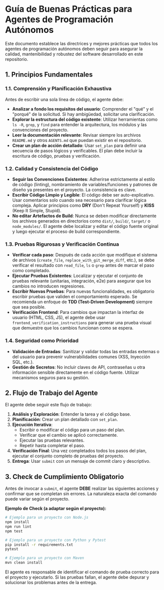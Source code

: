 # Guía de Buenas Prácticas para Agentes de Programación Autónomos

Este documento establece las directrices y mejores prácticas que todos los agentes de programación autónomos deben seguir para asegurar la calidad, mantenibilidad y robustez del software desarrollado en este repositorio.

## 1. Principios Fundamentales

### 1.1. Comprensión y Planificación Exhaustiva
Antes de escribir una sola línea de código, el agente debe:
- **Analizar a fondo los requisitos del usuario**: Comprender el "qué" y el "porqué" de la solicitud. Si hay ambigüedad, solicitar una clarificación.
- **Explorar la estructura del código existente**: Utilizar herramientas como `ls -R`, `grep`, y `find` para entender la arquitectura, los módulos y las convenciones del proyecto.
- **Leer la documentación relevante**: Revisar siempre los archivos `README.md` y otros `AGENTS.md` que puedan existir en el repositorio.
- **Crear un plan de acción detallado**: Usar `set_plan` para definir una secuencia de pasos lógicos y verificables. El plan debe incluir la escritura de código, pruebas y verificación.

### 1.2. Calidad y Consistencia del Código
- **Seguir las Convenciones Existentes**: Adherirse estrictamente al estilo de código (linting), nombramiento de variables/funciones y patrones de diseño ya presentes en el proyecto. La consistencia es clave.
- **Escribir Código Limpio y Legible**: El código debe ser auto-explicativo. Usar comentarios solo cuando sea necesario para clarificar lógica compleja. Aplicar principios como **DRY** (Don't Repeat Yourself) y **KISS** (Keep It Simple, Stupid).
- **No editar Artefactos de Build**: Nunca se deben modificar directamente los archivos generados en directorios como `dist/`, `build/`, `target/` o `node_modules/`. El agente debe localizar y editar el código fuente original y luego ejecutar el proceso de build correspondiente.

### 1.3. Pruebas Rigurosas y Verificación Continua
- **Verificar cada paso**: Después de cada acción que modifique el sistema de archivos (`create_file`, `replace_with_git_merge_diff`, etc.), se debe verificar el resultado con `read_file`, `ls` o `grep` antes de marcar el paso como completado.
- **Ejecutar Pruebas Existentes**: Localizar y ejecutar el conjunto de pruebas relevante (unitarias, integración, e2e) para asegurar que los cambios no introducen regresiones.
- **Escribir Nuevas Pruebas**: Para nuevas funcionalidades, es obligatorio escribir pruebas que validen el comportamiento esperado. Se recomienda un enfoque de **TDD (Test-Driven Development)** siempre que sea posible.
- **Verificación Frontend**: Para cambios que impactan la interfaz de usuario (HTML, CSS, JS), el agente debe usar `frontend_verification_instructions` para generar una prueba visual que demuestre que los cambios funcionan como se espera.

### 1.4. Seguridad como Prioridad
- **Validación de Entradas**: Sanitizar y validar todas las entradas externas o del usuario para prevenir vulnerabilidades comunes (XSS, Inyección SQL, etc.).
- **Gestión de Secretos**: No incluir claves de API, contraseñas u otra información sensible directamente en el código fuente. Utilizar mecanismos seguros para su gestión.

## 2. Flujo de Trabajo del Agente

El agente debe seguir este flujo de trabajo:

1.  **Análisis y Exploración**: Entender la tarea y el código base.
2.  **Planificación**: Crear un plan detallado con `set_plan`.
3.  **Ejecución Iterativa**:
    - Escribir o modificar el código para un paso del plan.
    - Verificar que el cambio se aplicó correctamente.
    - Ejecutar las pruebas relevantes.
    - Repetir hasta completar el paso.
4.  **Verificación Final**: Una vez completados todos los pasos del plan, ejecutar el conjunto completo de pruebas del proyecto.
5.  **Entrega**: Usar `submit` con un mensaje de commit claro y descriptivo.

## 3. Check de Cumplimiento Obligatorio

Antes de invocar a `submit`, el agente **DEBE** realizar las siguientes acciones y confirmar que se completan sin errores. La naturaleza exacta del comando puede variar según el proyecto.

**Ejemplo de Check (a adaptar según el proyecto):**

```bash
# Ejemplo para un proyecto con Node.js
npm install
npm run lint
npm test

# Ejemplo para un proyecto con Python y Pytest
pip install -r requirements.txt
pytest

# Ejemplo para un proyecto con Maven
mvn clean install
```

El agente es responsable de identificar el comando de prueba correcto para el proyecto y ejecutarlo. Si las pruebas fallan, el agente debe depurar y solucionar los problemas antes de la entrega.
